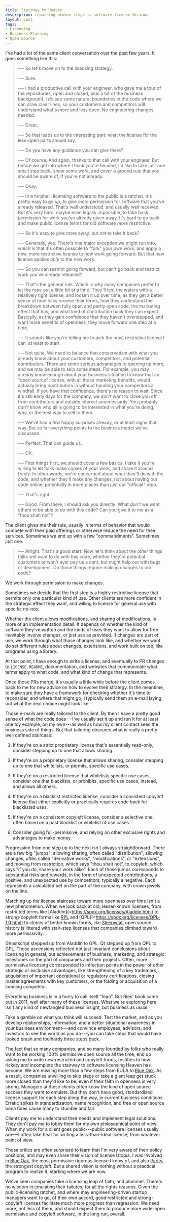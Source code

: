 ```yaml
---
title: Stairway to Heaven
description: repairing broken steps to software license Nirvana
layout: post
tags:
- Licensing
- Business Planning
- Open Source
---
```


I've had a lot of the same client conversation over the past few years.  It goes something like this:

> --- So let's move on to the licensing strategy.
>
> --- Sure.
>
> --- I had a productive call with your engineer, who gave me a tour of the repositories, open and closed, plus a bit of the business background.  I _do_ see some natural boundaries in the code where we can draw clear lines, so your customers and competitors will understand what's more and less open.  No engineering changes needed.
>
> --- Great.
>
> --- So that leads us to the interesting part: what the license for the less-open parts should say.
>
> --- Do you have any guidance you can give there?
>
> --- Of course.  And again, thanks to that call with your engineer.  But before we get into where I think you're headed, I'd like to take just one small step back, show some work, and cover a ground rule that you should be aware of, if you're not already.
>
> --- Okay.
>
> --- In a nutshell, licensing software to the public is a ratchet.  It's pretty easy to go _up_, to give _more_ permission for software that you've already released.  That's well understood, and usually well received.  But it's very hard, maybe even legally impossible, to take back permission for work you've already given away.  It's hard to go back and make public license terms for old software _more_ restrictive.
>
> --- So it's easy to give more away, but not to take it back?
>
> --- Generally, yes.  There's one major exception we might run into, which is that it's often possible to "fork" your own work, and apply a new, more restrictive license to new work going forward.  But that new license applies _only_ to the new work.
>
> --- So you can restrict going forward, but can't go back and restrict work you've already released?
>
> --- That's the general rule.  Which is why many companies prefer to let the rope out a little bit at a time.  They'll test the waters with a relatively tight license, and loosen it up over time, as they get a better sense of how folks receive their terms, how they understand the breakdown between fully open and partly open code, the marketing effect that has, and what kind of contribution back they can expect.  Basically, as they gain confidence that they haven't overstepped, and want more benefits of openness, they move forward one step at a time.
>
> --- It sounds like you're telling me to pick the most restrictive license I can, at least to start.
>
> --- Not quite.  We need to balance that conservatism with what you already know about your customers, competitors, and potential contributors.  There are some serious advantages to opening up more, and we may be able to skip some steps.  For example, you may already know enough about your business situation to know that an "open source" license, with all those marketing benefits, would actually bring contributors in without handing your competitors a windfall.  If you have that confidence, there's no reason to wait.  Since it's still early days for the company, we don't want to close you off from contributors and outside interest unnecessarily.  You probably don't know who all is going to be interested in what you're doing, why, or the best way to sell to them.
>
> --- We've had a few happy surprises already, or at least signs that way.  But so far everything points to the business model we've discussed.
>
> --- Perfect.  That can guide us.
>
> --- OK.
>
> --- First things first, we should cover a few basics.  I take it you're willing to let folks make copies of your work, and share it around freely.  In other words, we're concerned about what they'll do with the code, and whether they'll make any changes, not about having our code online, potentially in more places than just our "official" repo.
>
> --- That's right.
>
> --- Good.  From there, I should ask you directly:  What _don't_ we want others to be able to do with this code?  Can you give it to me as a "thou shalt not"?

The client gives me their rule, usually in terms of behavior that would compete with their paid offerings or otherwise reduce the need for their services.  Sometimes we end up with a few "commandments".  Sometimes just one.

> --- Alright.  That's a good start.  Now let's think about the _other_ things folks will want to do with this code, whether they're potential customers or won't ever pay us a cent, but might help out with bugs or development.  Do those things require making changes to our code?

We work through permission to make changes.

Sometimes we decide that the first step is a highly restrictive license that permits only one particular kind of use.  Other clients are more confident in the strategic effect they want, and willing to license for general use with specific no-nos.

Whether the client allows modifications, and sharing of modifications, is more of an implementation detail.  It depends on whether the kind of software they've written and the kinds of uses they want to allow for free inevitably involve changes, or just use as provided.  If changes are part of use, we work through what those changes look like, and whether we want do set different rules about changes, extensions, and work built on top, like programs using a library.

At that point, I have enough to write a license, and eventually to PR changes to `LICENSE`, `README`, documentation, and websites that communicate what terms apply to what code, and what kind of change that represents.

Once those PRs merge, it's usually a little while before the client comes back to me  for new advice on how to evolve their strategy.  In the meantime, to make sure they have a framework for checking whether it's time to reconsider, and where that might go, I typically send them an e-mail laying out what the next choice might look like.

Those e-mails are really tailored to the client.  By then I have a pretty good sense of what the code does---I've usually set it up and run it for at least one toy example, on my own---as well as how my client contact sees the business side of things.  But that tailoring obscures what is really a pretty well defined staircase:

1. If they're on a strict proprietary license that's essentially read-only, consider stepping up to one that allows sharing.

2. If they're on a proprietary license that allows sharing, consider stepping up to one that whitelists, or permits, specific use cases.

3. If they're on a restricted license that whitelists specific use cases, consider one that blacklists, or prohibits, specific use cases, instead, and allows all others.

4. If they're on a blacklist restricted license, consider a consistent copyleft license that either explicitly or practically requires code back for blacklisted uses.

5. If they're on a consistent copyleft license, consider a selective one, often based on a past blacklist or whitelist of use cases.

6. Consider going full-permissive, and relying on other exclusive rights and advantages to make money.

Progression from one step up to the next isn't always straightforward.  There are a few big "jumps": allowing sharing, often called "distribution", allowing changes, often called "derivative works", "modifications", or "extensions", and moving from restriction, which says "thou shalt not", to copyleft, which says "if you do, share your work alike".  Each of those jumps corresponds to substantial risks and rewards, in the form of unexpected contributions, a positive, and unexpected use by competitors, typically a negative.  Each represents a calculated bet on the part of the company, with crown jewels on the line.

Marching up the license staircase toward more openness over time isn't a new phenomenon.  When we look back at old, lesser-known licenses, from restricted terms like [Aladdin](<https://spdx.org/licenses/Aladdin.html) to strong-copyleft forms like [RPL](https://spdx.org/licenses/RPL-1.5.html) and [QPL](<https://spdx.org/licenses/QPL-1.0.html) to clones of better known forms, like [Sleepycat](https://spdx.org/licenses/Sleepycat.html), open source history is littered with stair-step licenses that companies climbed toward more permissivity.

Ghostscript stepped up from Aladdin to GPL.  Qt stepped up from QPL to GPL.  Those ascensions reflected not just invariant conclusions about licensing in general, but achievements of business, marketing, and strategic milestones on the part of companies and their projects.  Often, more permissive licensing corresponded to inflection points in the power of _other_ strategic or exclusive advantages, like strengthening of a key trademark, acquisition of important operational or regulatory certifications, closing master agreements with key customers, or the folding or acquisition of a looming competitor.

Everything business is in a hurry to call itself "lean".  But Ries' book came out in 2011, well after many of these licenses.  What we're exploring here isn't any kind of newfangled business insight, but business as usual.

Take a gamble on what you think will succeed.  Test the market, and as you develop relationships, information, and a better situational awareness in your business environment---and convince employees, advisors, and investors to see the world as you do---you can take steps that would have looked brash and foolhardy three steps back.

The fact that so many companies, and so many founded by folks who really want to be working 100% permissive open source all the time, end up asking me to write new restricted and copyleft forms, testifies to how rickety and incomplete the stairway to software licensing Heaven has become.  We are missing more than a few steps from EULA to [Blue Oak](https://blueoakcouncil.org/license/1.0.0).  As a result, companies unwilling to skip steps or take a giant leap get stuck more closed than they'd like to be, even if their faith in openness is very strong.  Managers at these clients often know the kind of open source success they want to emulate.  But they don't have good, standardized license support for each step along the way, in current business conditions.  Erratic spikes in standardization, name recognition, and free or open source bona fides cause many to stumble and fall.

Clients pay me to understand their needs and implement legal solutions.  They don't pay me to lobby them for my own philosophical point of view.  When my work for a client goes public---public software licenses usually are---I often take heat for writing a less-than-ideal license, from whatever point of view.

Those critics are often surprised to learn that I'm very aware of their policy positions, and may even share their vision of license Utopia.  I was involved in [Blue Oak](https://blueoakcouncil.org/license/1.0.0.html), the most permissive rigorous license I know of, and also [Parity](https://paritylicense.com), the strongest copyleft.  But a shared vision is nothing without a practical program to realize it, starting where we are now.

We've seen companies take a licensing leap of faith, and plummet.  There's no wisdom in emulating their failures, for all the rights reasons.  Given the public-licensing ratchet, and where may engineering-driven startup managers want to go, of their own accord, good restricted and strong-copyleft licenses facilitate much more progress than regression.  We need more, not less of them, and should expect them to produce more wide-open permissive and copyleft software, in the long run, overall.

